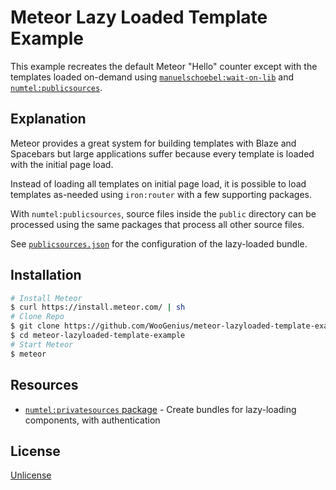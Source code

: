 # Meteor Lazy Loaded Template Example

This example recreates the default Meteor "Hello" counter except with the templates loaded on-demand using [`manuelschoebel:wait-on-lib`](https://github.com/DerMambo/wait-on-lib) and [`numtel:publicsources`](https://github.com/numtel/meteor-publicsources).

## Explanation

Meteor provides a great system for building templates with Blaze and Spacebars but large applications suffer because every template is loaded with the initial page load.

Instead of loading all templates on initial page load, it is possible to load templates as-needed using `iron:router` with a few supporting packages.

With `numtel:publicsources`, source files inside the `public` directory can be processed using the same packages that process all other source files.

See [`publicsources.json`](publicsources.json) for the configuration of the lazy-loaded bundle.

## Installation

```bash
# Install Meteor
$ curl https://install.meteor.com/ | sh
# Clone Repo
$ git clone https://github.com/WooGenius/meteor-lazyloaded-template-example.git
$ cd meteor-lazyloaded-template-example
# Start Meteor
$ meteor
```

## Resources

* [`numtel:privatesources` package](https://github.com/numtel/meteor-privatesources) - Create bundles for lazy-loading components, with authentication

## License

[Unlicense](http://unlicense.org/)
